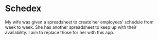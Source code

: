 # Schedex

My wife was given a spreadsheet to create her employees' schedule from week to
week. She has another spreadsheet to keep up with their availability. I aim to
replace those for her with this app.
